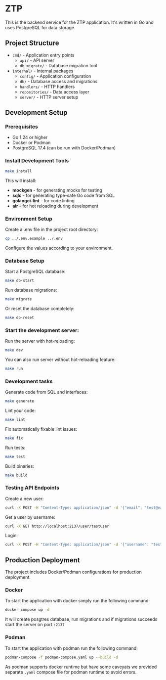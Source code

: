 # ZTP

This is the backend service for the ZTP application. It's written in Go and uses PostgreSQL for data storage.

## Project Structure
- `cmd/` - Application entry points
  - `api/` - API server
  - `db_migrate/` - Database migration tool
- `internal/` - Internal packages
  - `config/` - Application configuration
  - `db/` - Database access and migrations
  - `handlers/` - HTTP handlers
  - `repositories/` - Data access layer
  - `server/` - HTTP server setup

## Development Setup

### Prerequisites

- Go 1.24 or higher
- Docker or Podman
- PostgreSQL 17.4 (can be run with Docker/Podman)

### Install Development Tools

```bash
make install
```

This will install:

- **mockgen** - for generating mocks for testing
- **sqlc** - for generating type-safe Go code from SQL
- **golangci-lint** - for code linting
- **air** - for hot reloading during development

### Environment Setup

Create a .env file in the project root directory:

```bash
cp ../.env.example ../.env
```

Configure the values according to your environment.

### Database Setup

Start a PostgreSQL database:

```bash
make db-start
```

Run database migrations:

```bash
make migrate
```

Or reset the database completely:

```bash
make db-reset
```

### Start the development server:

Run the server with hot-reloading:

```bash
make dev
```

You can also run server without hot-reloading feature:

```bash
make run
```

### Development tasks

Generate code from SQL and interfaces:

```bash
make generate
```

Lint your code:

```bash
make lint
```

Fix automatically fixable lint issues:

```bash
make fix
```

Run tests:

```bash
make test
```

Build binaries:

```bash
make build
```

### Testing API Endpoints

Create a new user:

```bash
curl -X POST -H "Content-Type: application/json" -d '{"email": "test@example.com", "username": "testuser", "role": "user", "phone_number": "+48123456789", "password": "testpass"}' localhost:2137/user
```

Get a user by username:

```bash
curl -X GET http://localhost:2137/user/testuser
```

Login:

```bash
curl -X POST -H "Content-Type: application/json" -d '{"username": "testuser", "password": "password123"}' http://localhost:2137/login
```

## Production Deployment

The project includes Docker/Podman configurations for production deployment. 

### Docker

To start the application with docker simply run the following command:

```bash
docker compose up -d
```

It will create posgtres database, run migrations and if migrations succeeds start the server on port `:2137`

### Podman

To start the application with podman run the following command:

```bash
podman-compose -f podman-compose.yaml up --build -d
```

As podman supports docker runtime but have some caveyats we provided separate `.yaml` compose file for podman runtime to avoid errors.



